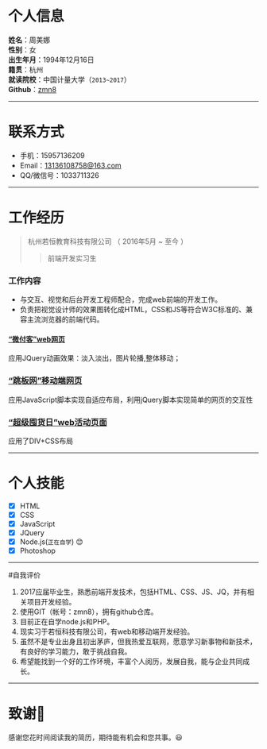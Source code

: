 
# 个人信息

  **姓名**：周美娜 <br>
  **性别**：女 <br>
  **出生年月**：1994年12月16日<br>
   **籍贯**：杭州<br>
   **就读院校**：中国计量大学（`2013~2017`）<br>
   **Github**：[zmn8](http://github.com/zmn8)<br>

---


# 联系方式

- 手机：15957136209
- Email：13136108758@163.com
- QQ/微信号：1033711326

---



# 工作经历
> 杭州若恒教育科技有限公司 （ 2016年5月 ~ 至今 ）
>> 前端开发实习生

### 工作内容 
* 与交互、视觉和后台开发工程师配合，完成web前端的开发工作。 
* 负责把视觉设计师的效果图转化成HTML，CSS和JS等符合W3C标准的、兼容主流浏览器的前端代码。


#### [“微付客”web网页](https://github.com/ZMN8/WeChatPay.git)
  应用JQuery动画效果：淡入淡出，图片轮播,整体移动；


### [“跳板网”移动端网页](https://github.com/ZMN8/TiaoBanWeb.git)
  应用JavaScript脚本实现自适应布局，利用jQuery脚本实现简单的网页的交互性
 
 
### [“超级囤货日”web活动页面](https://github.com/ZMN8/SuperSave.git)
  应用了DIV+CSS布局
 
---




# 个人技能

- [x] HTML
- [x] CSS
- [x] JavaScript
- [x] JQuery
- [x] Node.js(`正在自学`) :blush:
- [x] Photoshop

---


#自我评价

1. 2017应届毕业生，熟悉前端开发技术，包括HTML、CSS、JS、JQ，并有相关项目开发经验。
2. 使用GIT（帐号：zmn8），拥有github仓库。
3. 目前正在自学node.js和PHP。
4. 现实习于若恒科技有限公司，有web和移动端开发经验。
5. 虽然不是专业出身且初出茅庐，但我热爱互联网，愿意学习新事物和新技术，有良好的学习能力，敢于挑战自我。
6. 希望能找到一个好的工作环境，丰富个人阅历，发展自我，能与企业共同成长。
 
---

# 致谢:rose:
感谢您花时间阅读我的简历，期待能有机会和您共事。:smiley:
